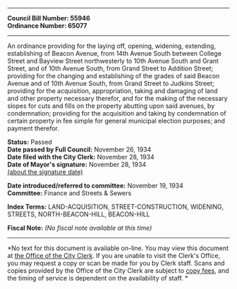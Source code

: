 * * * * *  
  
**Council Bill Number: [](#h0)[](#h2)55946**   
**Ordinance Number: 65077**  
  
* * * * *  
  
An ordinance providing for the laying off, opening, widening, extending, establishing of Beacon Avenue, from 14th Avenue South between College Street and Bayview Street northwesterly to 10th Avenue South and Grant Street, and of 10th Avenue South, from Grand Street to Addition Street; providing for the changing and establishing of the grades of said Beacon Avenue and of 10th Avenue South, from Grand Street to Judkins Street; providing for the acquisition, appropriation, taking and damaging of land and other property necessary therefor, and for the making of the necessary slopes for cuts and fills on the property abutting upon said avenues, by condemnation; providing for the acquisition and taking by condemnation of certain property in fee simple for general municipal election purposes; and payment therefor.  
  
**Status:** Passed   
**Date passed by Full Council:** November 26, 1934   
**Date filed with the City Clerk:** November 28, 1934   
**Date of Mayor's signature:** November 28, 1934   
[(about the signature date)](/~public/approvaldate.htm)   
  
  
**Date introduced/referred to committee:** November 19, 1934   
**Committee:** Finance and Streets & Sewers   
  
**Index Terms:** LAND-ACQUISITION, STREET-CONSTRUCTION, WIDENING, STREETS, NORTH-BEACON-HILL, BEACON-HILL  
  
**Fiscal Note:** *(No fiscal note available at this time)*  
  
* * * * *  
  
*No text for this document is available on-line. You may view this document at [the Office of the City Clerk](http://www.seattle.gov/leg/clerk/contactUs.htm). If you are unable to visit the Clerk's Office, you may request a copy or scan be made for you by Clerk staff. Scans and copies provided by the Office of the City Clerk are subject to [copy fees](http://clerk.seattle.gov/~public/clerkfees.htm), and the timing of service is dependent on the availability of staff. *  
  
  
